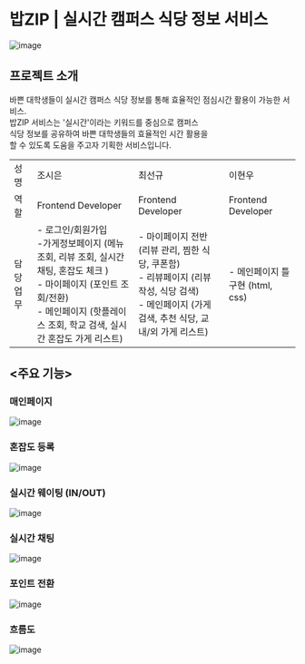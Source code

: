 # 밥ZIP | 실시간 캠퍼스 식당 정보 서비스
![image](https://github.com/BapZip/Frontend/assets/113453453/722ebbed-37c2-4809-aabd-0221ba863b5b)



## 프로젝트 소개

바쁜 대학생들이 실시간 캠퍼스 식당 정보를 통해 효율적인 점심시간 활용이 가능한 서비스. <br>
밥ZIP 서비스는 '실시간'이라는 키워드를 중심으로 캠퍼스 <br>
식당 정보를 공유하여 바쁜 대학생들의 효율적인 시간 활용을 <br>
할 수 있도록 도움을 주고자 기획한 서비스입니다. <br>


|      | | |  |
|------|------|------|------|
| 성명  | 조시은 | 최선규 | 이현우 |
| 역할  | Frontend Developer | Frontend Developer | Frontend Developer |
| 담당업무 | - 로그인/회원가입<br> -가게정보페이지  (메뉴 조회, 리뷰 조회, 실시간 채팅, 혼잡도 체크 ) <br>- 마이페이지 (포인트 조회/전환)<br> - 메인페이지 (핫플레이스 조회, 학교 검색, 실시간 혼잡도 가게 리스트) | - 마이페이지 전반 (리뷰 관리, 찜한 식당, 쿠폰함) <br>- 리뷰페이지 (리뷰 작성, 식당 검색) <br>- 메인페이지 (가게 검색, 추천 식당, 교내/외 가게 리스트)| - 메인페이지 틀 구현 (html, css) |



## <주요 기능>

### 매인페이지
![image](https://github.com/BapZip/Frontend/assets/113453453/f8b30881-064c-4496-86ab-6286290b9e99)



### 혼잡도 등록 
![image](https://github.com/BapZip/Frontend/assets/113453453/33f36bdf-82a1-4423-b1d3-8ca8768b1bf7)



### 실시간 웨이팅 (IN/OUT)
![image](https://github.com/BapZip/Frontend/assets/113453453/f0ac75b1-5afc-49aa-9c7f-6880dd75f8de)



### 실시간 채팅
![image](https://github.com/BapZip/Frontend/assets/113453453/c5d72f34-7fb2-49a6-9026-5a12f92b6ae8)



### 포인트 전환
![image](https://github.com/BapZip/Frontend/assets/113453453/87989a7e-08f5-493a-b8cc-a2d66e473a43)



### 흐름도
![image](https://github.com/BapZip/Frontend/assets/113453453/8951de38-44b2-4c96-a11c-868ba6cb24c8)
